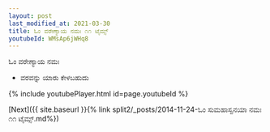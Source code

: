 ```yaml
---
layout: post
last_modified_at: 2021-03-30
title: ಓಂ ವರೇಣ್ಯಾಯ ನಮಃ ೧೧ ಟೈಮ್ಸ್
youtubeId: WMsAp6jWHq8
---
```

 
 
 ಓಂ ವರೇಣ್ಯಾಯ ನಮಃ  
 
 -  ವರವನ್ನು ಯಾರು ಕೇಳಬಹುದು 
 
  
 
  
 
 
 
 
 
 


{% include youtubePlayer.html id=page.youtubeId %}
 
[Next]({{ site.baseurl }}{% link  split2/_posts/2014-11-24-ಓಂ ಸುಮಹಾಸ್ವನಯಾ ನಮಃ ೧೧ ಟೈಮ್ಸ್.md%})
 
